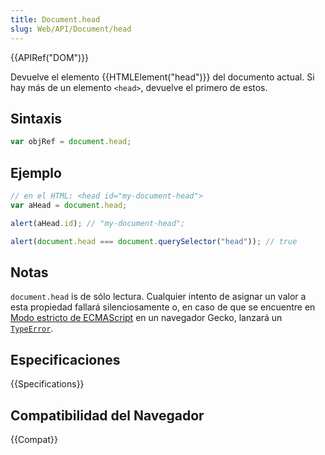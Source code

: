 ```yaml
---
title: Document.head
slug: Web/API/Document/head
---
```


{{APIRef("DOM")}}

Devuelve el elemento {{HTMLElement("head")}} del documento actual. Si hay más de un elemento `<head>`, devuelve el primero de estos.

## Sintaxis

```js
var objRef = document.head;
```

## Ejemplo

```js
// en el HTML: <head id="my-document-head">
var aHead = document.head;

alert(aHead.id); // "my-document-head";

alert(document.head === document.querySelector("head")); // true
```

## Notas

`document.head` is de sólo lectura. Cualquier intento de asignar un valor a esta propiedad fallará silenciosamente o, en caso de que se encuentre en [Modo estricto de ECMAScript](/es/docs/Web/JavaScript/Reference/Functions_and_function_scope/Strict_mode) en un navegador Gecko, lanzará un [`TypeError`](/es/docs/Web/JavaScript/Reference/Global_Objects/TypeError).

## Especificaciones

{{Specifications}}

## Compatibilidad del Navegador

{{Compat}}
